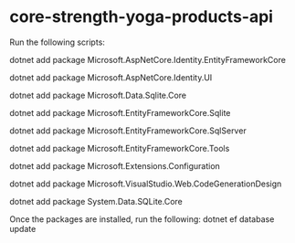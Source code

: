 # core-strength-yoga-products-api

Run the following scripts:

dotnet add package Microsoft.AspNetCore.Identity.EntityFrameworkCore

dotnet add package Microsoft.AspNetCore.Identity.UI

dotnet add package Microsoft.Data.Sqlite.Core

dotnet add package Microsoft.EntityFrameworkCore.Sqlite

dotnet add package Microsoft.EntityFrameworkCore.SqlServer

dotnet add package Microsoft.EntityFrameworkCore.Tools

dotnet add package Microsoft.Extensions.Configuration

dotnet add package Microsoft.VisualStudio.Web.CodeGenerationDesign

dotnet add package System.Data.SQLite.Core

Once the packages are installed, run the following:
dotnet ef database update